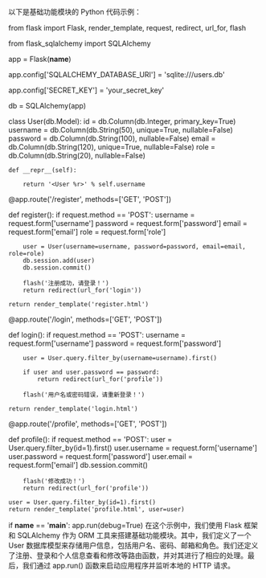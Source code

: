以下是基础功能模块的 Python 代码示例：

from flask import Flask, render_template, request, redirect, url_for, flash

from flask_sqlalchemy import SQLAlchemy

app = Flask(__name__)

app.config['SQLALCHEMY_DATABASE_URI'] = 'sqlite:///users.db'

app.config['SECRET_KEY'] = 'your_secret_key'

db = SQLAlchemy(app)

class User(db.Model):
    id = db.Column(db.Integer, primary_key=True)
    username = db.Column(db.String(50), unique=True, nullable=False)
    password = db.Column(db.String(100), nullable=False)
    email = db.Column(db.String(120), unique=True, nullable=False)
    role = db.Column(db.String(20), nullable=False)

    def __repr__(self):
    
        return '<User %r>' % self.username

@app.route('/register', methods=['GET', 'POST'])

def register():
    if request.method == 'POST':
        username = request.form['username']
        password = request.form['password']
        email = request.form['email']
        role = request.form['role']

        user = User(username=username, password=password, email=email, role=role)
        db.session.add(user)
        db.session.commit()

        flash('注册成功，请登录！')
        return redirect(url_for('login'))

    return render_template('register.html')

@app.route('/login', methods=['GET', 'POST'])

def login():
    if request.method == 'POST':
        username = request.form['username']
        password = request.form['password']

        user = User.query.filter_by(username=username).first()

        if user and user.password == password:
            return redirect(url_for('profile'))

        flash('用户名或密码错误，请重新登录！')

    return render_template('login.html')

@app.route('/profile', methods=['GET', 'POST'])

def profile():
    if request.method == 'POST':
        user = User.query.filter_by(id=1).first()
        user.username = request.form['username']
        user.password = request.form['password']
        user.email = request.form['email']
        db.session.commit()

        flash('修改成功！')
        return redirect(url_for('profile'))

    user = User.query.filter_by(id=1).first()
    return render_template('profile.html', user=user)

if __name__ == '__main__':
    app.run(debug=True)
在这个示例中，我们使用 Flask 框架和 SQLAlchemy 作为 ORM 工具来搭建基础功能模块。其中，我们定义了一个 User 数据库模型来存储用户信息，包括用户名、密码、邮箱和角色。我们还定义了注册、登录和个人信息查看和修改等路由函数，并对其进行了相应的处理。最后，我们通过 app.run() 函数来启动应用程序并监听本地的 HTTP 请求。
